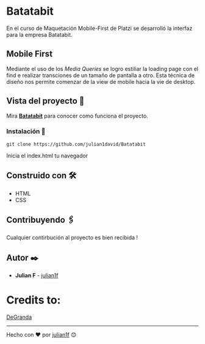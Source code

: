 
# Batatabit 

En el curso de Maquetación Mobile-First de Platzi se desarrolló la interfaz para la empresa Batatabit.

## Mobile First

Mediante el uso de los *Media Queries* se logro estiliar la loading page con el find e realizar transciones de un tamaño de  pantalla a otro. Esta técnica de diseño nos permite comenzar de la view de mobile hacia la vie de desktop.


## Vista del proyecto 🚀

Mira **[Batatabit](https://julian1david.github.io/Batatabit/)** para conocer como funciona el proyecto.


### Instalación 🔧

```
git clone https://github.com/julian1david/Batatabit
```

Inicia el index.html  tu navegador


## Construido con 🛠️

* HTML
* CSS

## Contribuyendo 🖇️

Cualquier contirbución al proyecto es bien recibida ! 

## Autor ✒️

* **Julian F**  - [julian1f](https://github.com/julian1david)

# Credits to:

[DeGranda](https://github.com/degranda/batata-bit)

---
Hecho con ❤️ por [julian1f](https://github.com/julian1david) 😊
